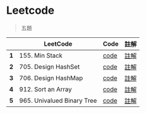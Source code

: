 # Leetcode
  > 五題
  
|| LeetCode | Code | 註解 |
| --- | --- | --- | --- |
|**1**| 155. Min Stack | [code](https://github.com/vanikk06/Data-structures-and-Algorithms/blob/master/Leetcode/155%23_MinStack_05113010.py) |[註解](https://github.com/vanikk06/Data-structures-and-Algorithms/tree/master/week_03#code-1) |
|**2**| 705. Design HashSet | [code](https://github.com/vanikk06/Data-structures-and-Algorithms/blob/master/Leetcode/705%23_DesignHashSet_05113010.py) | [註解](https://github.com/vanikk06/Data-structures-and-Algorithms/tree/master/week_11#changing-of-code) |
|**3**| 706. Design HashMap | [code](https://github.com/vanikk06/Data-structures-and-Algorithms/blob/master/Leetcode/706%23_DesignHashMap_05113010.py) | [註解](https://github.com/vanikk06/Data-structures-and-Algorithms/tree/master/week_11#using-dict) |
|**4**| 912. Sort an Array | [code](https://github.com/vanikk06/Data-structures-and-Algorithms/blob/master/Leetcode/912%23_SortanArray_05113010.py) | [註解](https://github.com/vanikk06/Data-structures-and-Algorithms/tree/master/week_07#try-sort-an-array) |
|**5**| 965. Univalued Binary Tree | [code](https://github.com/vanikk06/Data-structures-and-Algorithms/blob/master/Leetcode/965%23_UnivaluedBinaryTree_05113010.py) | [註解](https://github.com/vanikk06/Data-structures-and-Algorithms/tree/master/week_06#try-univalued-binary-tree) |
